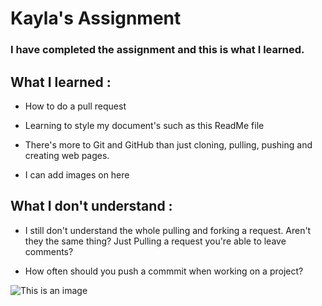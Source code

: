 # Kayla's Assignment
### I have completed the assignment and this is what I learned. 

## What I learned :
- How to do a pull request
* Learning to style my document's such as this ReadMe file
+ There's more to Git and GitHub than just cloning, pulling, pushing and creating web pages. 
- I can add images on here


## What I don't understand :
- I still don't understand the whole pulling and forking a request. Aren't they the same thing? Just Pulling a request you're able to leave comments?
* How often should you push a commmit when working on a project?

![This is an image](https://myoctocat.com/assets/images/base-octocat.svg)
